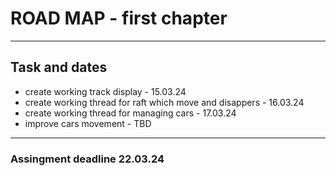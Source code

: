 # ROAD MAP - first chapter
***
## Task and dates
* create working track display - 15.03.24
* create working thread for raft which move and disappers - 16.03.24
* create working thread for managing cars - 17.03.24
* improve cars movement - TBD
***
### Assingment deadline 22.03.24

